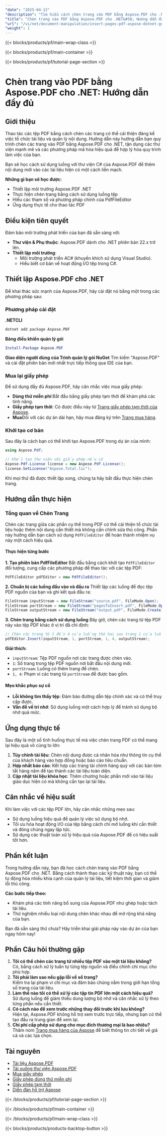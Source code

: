 ```yaml
---
"date": "2025-04-12"
"description": "Tìm hiểu cách chèn trang vào PDF bằng Aspose.PDF cho .NET. Hướng dẫn từng bước này bao gồm mọi thứ từ thiết lập đến triển khai, hoàn hảo cho các nhà phát triển C#."
"title": "Chèn trang vào PDF bằng Aspose.PDF cho .NET&#58; Hướng dẫn đầy đủ về thao tác tài liệu"
"url": "/vi/net/document-manipulation/insert-pages-pdf-aspose-dotnet-guide/"
"weight": 1
---
```


{{< blocks/products/pf/main-wrap-class >}}

{{< blocks/products/pf/main-container >}}

{{< blocks/products/pf/tutorial-page-section >}}


# Chèn trang vào PDF bằng Aspose.PDF cho .NET: Hướng dẫn đầy đủ

## Giới thiệu

Thao tác các tệp PDF bằng cách chèn các trang có thể cải thiện đáng kể việc tổ chức tài liệu và quản lý nội dung. Hướng dẫn này hướng dẫn bạn quy trình chèn các trang vào PDF bằng Aspose.PDF cho .NET, tận dụng các thư viện mạnh mẽ và các phương pháp mã hóa hiệu quả để hợp lý hóa quy trình làm việc của bạn.

Bạn sẽ học cách sử dụng luồng với thư viện C# của Aspose.PDF để thêm nội dung mới vào các tài liệu hiện có một cách liền mạch.

**Những gì bạn sẽ học được:**
- Thiết lập môi trường Aspose.PDF .NET
- Thực hiện chèn trang bằng cách sử dụng luồng tệp
- Hiểu các tham số và phương pháp chính của PdfFileEditor
- Ứng dụng thực tế cho thao tác PDF

## Điều kiện tiên quyết

Đảm bảo môi trường phát triển của bạn đã sẵn sàng với:

- **Thư viện & Phụ thuộc**: Aspose.PDF dành cho .NET phiên bản 22.x trở lên.
- **Thiết lập môi trường**:
  - Môi trường phát triển AC# (khuyến khích sử dụng Visual Studio).
  - Hiểu biết cơ bản về hoạt động I/O tệp trong C#.

## Thiết lập Aspose.PDF cho .NET

Để khai thác sức mạnh của Aspose.PDF, hãy cài đặt nó bằng một trong các phương pháp sau:

### Phương pháp cài đặt

**.NETCLI**

```bash
dotnet add package Aspose.PDF
```

**Bảng điều khiển quản lý gói**

```powershell
Install-Package Aspose.PDF
```

**Giao diện người dùng của Trình quản lý gói NuGet**
Tìm kiếm "Aspose.PDF" và cài đặt phiên bản mới nhất trực tiếp thông qua IDE của bạn.

### Mua lại giấy phép
Để sử dụng đầy đủ Aspose.PDF, hãy cân nhắc việc mua giấy phép:
- **Dùng thử miễn phí**:Bắt đầu bằng giấy phép tạm thời để khám phá các tính năng.
- **Giấy phép tạm thời**: Có được điều này từ [Trang giấy phép tạm thời của Aspose](https://purchase.aspose.com/temporary-license/).
- **Mua**Đối với các dự án dài hạn, hãy mua đăng ký trên [Trang mua hàng](https://purchase.aspose.com/buy).

### Khởi tạo cơ bản

Sau đây là cách bạn có thể khởi tạo Aspose.PDF trong dự án của mình:

```csharp
using Aspose.Pdf;

// Khởi tạo thư viện với giấy phép nếu có
Aspose.Pdf.License license = new Aspose.Pdf.License();
license.SetLicense("Aspose.Total.lic");
```

Khi mọi thứ đã được thiết lập xong, chúng ta hãy bắt đầu thực hiện chèn trang.

## Hướng dẫn thực hiện

### Tổng quan về Chèn Trang
Chèn các trang giữa các phần cụ thể trong PDF có thể cải thiện tổ chức tài liệu hoặc thêm nội dung cần thiết mà không cần chỉnh sửa thủ công. Phần này hướng dẫn bạn cách sử dụng `PdfFileEditor` để hoàn thành nhiệm vụ này một cách hiệu quả.

#### Thực hiện từng bước
**1. Tạo phiên bản PdfFileEditor**
Bắt đầu bằng cách khởi tạo `PdfFileEditor` đối tượng, cung cấp các phương pháp để thao tác với các tệp PDF:

```csharp
PdfFileEditor pdfEditor = new PdfFileEditor();
```

**2. Chuẩn bị các luồng đầu vào và đầu ra**
Thiết lập các luồng để đọc tệp PDF nguồn của bạn và ghi kết quả đầu ra:

```csharp
FileStream inputStream = new FileStream("source.pdf", FileMode.Open);
FileStream portStream = new FileStream("pagesToInsert.pdf", FileMode.Open);
FileStream outputStream = new FileStream("output.pdf", FileMode.Create);
```

**3. Chèn trang bằng cách sử dụng luồng**
Bây giờ, chèn các trang từ tệp PDF này vào tệp PDF khác ở vị trí đã chỉ định:

```csharp
// Chèn các trang từ 1 đến 4 của luồng thứ hai sau trang 1 của luồng thứ nhất
pdfEditor.Insert(inputStream, 1, portStream, 1, 4, outputStream);
```

**Giải thích:**
- `inputStream`: Tệp PDF nguồn nơi các trang được chèn vào.
- `1`: Số trang trong tệp PDF nguồn nơi bắt đầu nội dung mới.
- `portStream`: Luồng có thêm trang để chèn.
- `1, 4`: Phạm vi các trang từ `portStream` để được bao gồm.

#### Mẹo khắc phục sự cố
- **Lỗi không tìm thấy tệp**: Đảm bảo đường dẫn tệp chính xác và có thể truy cập được.
- **Vấn đề về trí nhớ**: Sử dụng luồng một cách hợp lý để tránh sử dụng bộ nhớ quá mức.

## Ứng dụng thực tế
Sau đây là một số tình huống thực tế mà việc chèn trang PDF có thể mang lại hiệu quả vô cùng to lớn:
1. **Tùy chỉnh tài liệu**: Chèn nội dung được cá nhân hóa như thông tin cụ thể của khách hàng vào hợp đồng hoặc báo cáo tiêu chuẩn.
2. **Hợp nhất báo cáo**: Kết hợp các trang tài chính hàng quý với các bản tóm tắt hàng năm để tạo thành các tài liệu toàn diện.
3. **Cập nhật tài liệu khóa học**: Thêm chương hoặc phần mới vào tài liệu giáo dục hiện có mà không cần tạo lại tài liệu.

## Cân nhắc về hiệu suất
Khi làm việc với các tệp PDF lớn, hãy cân nhắc những mẹo sau:
- Sử dụng luồng hiệu quả để quản lý việc sử dụng bộ nhớ.
- Tối ưu hóa hoạt động I/O của tệp bằng cách chỉ mở luồng khi cần thiết và đóng chúng ngay lập tức.
- Sử dụng các thuật toán xử lý hiệu quả của Aspose.PDF để có hiệu suất tốt hơn.

## Phần kết luận
Trong hướng dẫn này, bạn đã học cách chèn trang vào PDF bằng Aspose.PDF cho .NET. Bằng cách thành thạo các kỹ thuật này, bạn có thể tự động hóa nhiều khía cạnh của quản lý tài liệu, tiết kiệm thời gian và giảm lỗi thủ công.

**Các bước tiếp theo:**
- Khám phá các tính năng bổ sung của Aspose.PDF như ghép hoặc tách tài liệu.
- Thử nghiệm nhiều loại nội dung chèn khác nhau để mở rộng khả năng của bạn.

Bạn đã sẵn sàng thử chưa? Hãy triển khai giải pháp này vào dự án của bạn ngay hôm nay!

## Phần Câu hỏi thường gặp
1. **Tôi có thể chèn các trang từ nhiều tệp PDF vào một tài liệu không?**  
   Có, bằng cách xử lý tuần tự từng tệp nguồn và điều chỉnh chỉ mục cho phù hợp.
2. **Tôi phải làm sao nếu gặp lỗi về số trang?**  
   Kiểm tra lại phạm vi chỉ mục và đảm bảo chúng nằm trong giới hạn tổng số trang của tài liệu.
3. **Làm thế nào tôi có thể xử lý các tập tin PDF lớn một cách hiệu quả?**  
   Sử dụng luồng để giảm thiểu dung lượng bộ nhớ và cân nhắc xử lý theo từng phần nếu cần thiết.
4. **Có cách nào để xem trước những thay đổi trước khi lưu không?**  
   Hiện tại, Aspose.PDF không hỗ trợ xem trước trực tiếp, nhưng bạn có thể tạo đầu ra trung gian để xem lại.
5. **Chi phí cấp phép sử dụng cho mục đích thương mại là bao nhiêu?**  
   Thăm nom [Trang mua hàng của Aspose](https://purchase.aspose.com/buy) để biết thông tin chi tiết về giá cả và các lựa chọn.

## Tài nguyên
- [Tài liệu Aspose.PDF](https://reference.aspose.com/pdf/net/)
- [Tải xuống thư viện Aspose.PDF](https://releases.aspose.com/pdf/net/)
- [Mua giấy phép](https://purchase.aspose.com/buy)
- [Giấy phép dùng thử miễn phí](https://releases.aspose.com/pdf/net/)
- [Giấy phép tạm thời](https://purchase.aspose.com/temporary-license/)
- [Diễn đàn hỗ trợ Aspose](https://forum.aspose.com/c/pdf/10)

{{< /blocks/products/pf/tutorial-page-section >}}

{{< /blocks/products/pf/main-container >}}

{{< /blocks/products/pf/main-wrap-class >}}

{{< blocks/products/products-backtop-button >}}
